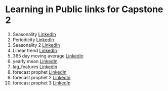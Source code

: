 # Learning in Public links for Capstone 2

1. Seasonality [LinkedIn](https://www.linkedin.com/posts/tillmeineke_mlzoomcamp-activity-7292520558833864706-GOA4?utm_source=share&utm_medium=member_desktop)
2. Periodicity [LinkedIn](https://www.linkedin.com/posts/tillmeineke_mlzoomcamp-activity-7292522412431020032-bBWS?utm_source=share&utm_medium=member_desktop)
3. Seasonality 2 [LinkedIn](https://www.linkedin.com/posts/tillmeineke_datascience-timeseriesanalysis-mlzoomcamp-activity-7292524637685534720-BoSU?utm_source=share&utm_medium=member_desktop)
4. Linear trend [LinkedIn](https://www.linkedin.com/posts/tillmeineke_datascience-timeseriesanalysis-mlzoomcamp-activity-7292525374867963906-xRpl?utm_source=share&utm_medium=member_desktop)
5. 365 day moving average [LinkedIn](https://www.linkedin.com/posts/tillmeineke_datascience-timeseriesanalysis-mlzoomcamp-activity-7292526318049488896-7a1z?utm_source=share&utm_medium=member_desktop)
6. yearly mean [LinkedIn](https://www.linkedin.com/posts/tillmeineke_nyctaxi-urbanmobility-datavisualization-activity-7292527765935812610-JUKH?utm_source=share&utm_medium=member_desktop)
7. lag_features [LinkedIn](https://www.linkedin.com/posts/tillmeineke_datavisualization-dataanalytics-mlzoomcamp-activity-7292563768352366592-GQqf?utm_source=share&utm_medium=member_desktop)
8. forecast prophet [LinkedIn](https://www.linkedin.com/posts/tillmeineke_timeseriesanalysis-machinelearning-prophet-activity-7292841201337036800-PHWE?utm_source=share&utm_medium=member_desktop)
9. forecast prophet 2 [LinkedIn](https://www.linkedin.com/posts/tillmeineke_timeseriesanalysis-machinelearning-prophet-activity-7292850384656633856-jETY?utm_source=share&utm_medium=member_desktop)
10. forecast prophet 3 [LinkedIn](https://www.linkedin.com/posts/tillmeineke_timeseriesanalysis-machinelearning-prophet-activity-7292850960350011392-RblW?utm_source=share&utm_medium=member_desktop)